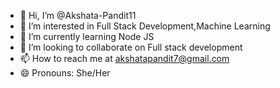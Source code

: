 - 👋 Hi, I’m @Akshata-Pandit11
- 👀 I’m interested in Full Stack Development,Machine Learning
- 🌱 I’m currently learning Node JS 
- 💞️ I’m looking to collaborate on Full stack development
- 📫 How to reach me at akshatapandit7@gmail.com
- 😄 Pronouns: She/Her
  

<!---
Akshata-Pandit11/Akshata-Pandit11 is a ✨ special ✨ repository because its `README.md` (this file) appears on your GitHub profile.
You can click the Preview link to take a look at your changes.
--->
